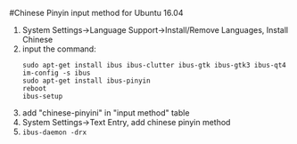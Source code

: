 #Chinese Pinyin input method for Ubuntu 16.04  

1. System Settings->Language Support->Install/Remove Languages, Install Chinese  
2. input the command:  
    ``` shell
    sudo apt-get install ibus ibus-clutter ibus-gtk ibus-gtk3 ibus-qt4
    im-config -s ibus
    sudo apt-get install ibus-pinyin
    reboot
    ibus-setup
    ```
3. add "chinese-pinyini" in "input method" table
4. System Settings->Text Entry, add chinese pinyin method
5. `ibus-daemon -drx`


